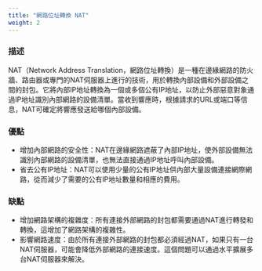 ```yaml
---
title: "網路位址轉換 NAT"
weight: 2
---
```


### **描述**

NAT（Network Address Translation，網路位址轉換）是一種在邊緣網路的防火牆、路由器或專門的NAT伺服器上進行的技術，用於轉換內部設備和外部設備之間的封包。它將內部IP地址轉換為一個或多個公有IP地址，以防止外部惡意對象通過IP地址識別內部網路的設備清單。當收到響應時，根據請求的URL或端口等信息，NAT可確定將響應發送給哪個內部設備。

### **優點**

- 增加內部網路的安全性：NAT在邊緣網路遮蔽了內部IP地址，使外部設備無法識別內部網路的設備清單，也無法直接通過IP地址呼叫內部設備。
- 省去公有IP地址：NAT可以使用少量的公有IP地址供內部大量設備連接網際網路，從而減少了需要的公有IP地址數量和相應的費用。

### **缺點**

- 增加網路架構的複雜度：所有連接外部網路的封包都需要通過NAT進行轉發和轉換，這增加了網路架構的複雜性。
- 影響網路速度：由於所有連接外部網路的封包都必須經過NAT，如果只有一台NAT伺服器，可能會降低外部網路的連接速度。這個問題可以通過水平擴展多台NAT伺服器來解決。